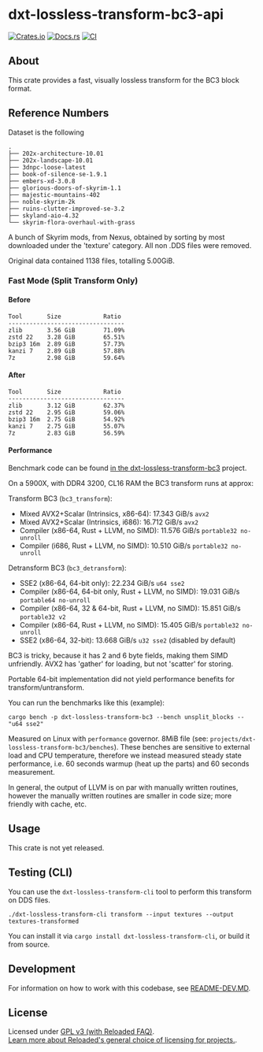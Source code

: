 # dxt-lossless-transform-bc3-api

[![Crates.io](https://img.shields.io/crates/v/dxt-lossless-transform-bc3-api.svg)](https://crates.io/crates/dxt-lossless-transform-bc3-api)
[![Docs.rs](https://docs.rs/dxt-lossless-transform-bc3-api/badge.svg)](https://docs.rs/dxt-lossless-transform-bc3-api)
[![CI](https://github.com/Sewer56/dxt-lossless-transform/actions/workflows/rust.yml/badge.svg)](https://github.com/Sewer56/dxt-lossless-transform/actions)

## About

This crate provides a fast, visually lossless transform for the BC3 block format.

## Reference Numbers

Dataset is the following

```text
.
├── 202x-architecture-10.01
├── 202x-landscape-10.01
├── 3dnpc-loose-latest
├── book-of-silence-se-1.9.1
├── embers-xd-3.0.8
├── glorious-doors-of-skyrim-1.1
├── majestic-mountains-402
├── noble-skyrim-2k
├── ruins-clutter-improved-se-3.2
├── skyland-aio-4.32
└── skyrim-flora-overhaul-with-grass
```

A bunch of Skyrim mods, from Nexus, obtained by sorting by most downloaded under the 'texture'
category. All non .DDS files were removed.

Original data contained 1138 files, totalling 5.00GiB.

### Fast Mode (Split Transform Only)

#### Before

```text
Tool       Size            Ratio 
---------------------------------
zlib       3.56 GiB        71.09%
zstd 22    3.28 GiB        65.51%
bzip3 16m  2.89 GiB        57.73%
kanzi 7    2.89 GiB        57.88%
7z         2.98 GiB        59.64%
```

#### After

```text
Tool       Size            Ratio 
---------------------------------
zlib       3.12 GiB        62.37%
zstd 22    2.95 GiB        59.06%
bzip3 16m  2.75 GiB        54.92%
kanzi 7    2.75 GiB        55.07%
7z         2.83 GiB        56.59%
```

#### Performance

Benchmark code can be found [in the dxt-lossless-transform-bc3](https://github.com/Sewer56/dxt-lossless-transform/tree/main/projects/dxt-lossless-transform-bc3) project.

On a 5900X, with DDR4 3200, CL16 RAM the BC3 transform runs at approx:

Transform BC3 (`bc3_transform`):

- Mixed AVX2+Scalar (Intrinsics, x86-64): 17.343 GiB/s `avx2`
- Mixed AVX2+Scalar (Intrinsics, i686): 16.712 GiB/s `avx2`
- Compiler (x86-64, Rust + LLVM, no SIMD): 11.576 GiB/s `portable32 no-unroll`
- Compiler (i686, Rust + LLVM, no SIMD): 10.510 GiB/s `portable32 no-unroll`

Detransform BC3 (`bc3_detransform`):

- SSE2 (x86-64, 64-bit only): 22.234 GiB/s `u64 sse2`
- Compiler (x86-64, 64-bit only, Rust + LLVM, no SIMD): 19.031 GiB/s `portable64 no-unroll`
- Compiler (x86-64, 32 & 64-bit, Rust + LLVM, no SIMD): 15.851 GiB/s `portable32 v2`
- Compiler (x86-64, Rust + LLVM, no SIMD): 15.405 GiB/s `portable32 no-unroll`
- SSE2 (x86-64, 32-bit): 13.668 GiB/s `u32 sse2` (disabled by default)

BC3 is tricky, because it has 2 and 6 byte fields, making them SIMD unfriendly.
AVX2 has 'gather' for loading, but not 'scatter' for storing. 

Portable 64-bit implementation did not yield performance benefits for transform/untransform.

You can run the benchmarks like this (example):

```bash,ignore
cargo bench -p dxt-lossless-transform-bc3 --bench unsplit_blocks -- "u64 sse2"
```

Measured on Linux with `performance` governor. 8MiB file (see: `projects/dxt-lossless-transform-bc3/benches`).
These benches are sensitive to external load and CPU temperature, therefore we instead measured steady
state performance, i.e. 60 seconds warmup (heat up the parts) and 60 seconds measurement.

In general, the output of LLVM is on par with manually written routines, however the manually
written routines are smaller in code size; more friendly with cache, etc.

## Usage

This crate is not yet released.

## Testing (CLI)

You can use the `dxt-lossless-transform-cli` tool to perform this transform on DDS files.

```text
./dxt-lossless-transform-cli transform --input textures --output textures-transformed
```

You can install it via `cargo install dxt-lossless-transform-cli`, or build it from source.

## Development

For information on how to work with this codebase, see [README-DEV.MD][readme-dev].

## License

Licensed under [GPL v3 (with Reloaded FAQ)](./LICENSE).  
[Learn more about Reloaded's general choice of licensing for projects.][reloaded-license].  

[codecov]: https://about.codecov.io/
[crates-io-key]: https://crates.io/settings/tokens
[nuget-key]: https://www.nuget.org/account/apikeys
[docs]: https://dxt-lossless-transform.github.io/dxt-lossless-transform
[reloaded-license]: https://reloaded-project.github.io/Reloaded.MkDocsMaterial.Themes.R2/Pages/license.html
[readme-dev]: https://github.com/Sewer56/dxt-lossless-transform/blob/main/README-DEV.MD